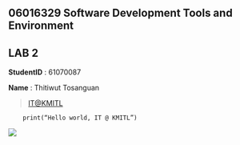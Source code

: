 ## 06016329 Software Development Tools and Environment

## LAB 2

**StudentID** : 61070087

**Name** : Thitiwut Tosanguan

> [IT@KMITL](https://www.it.kmitl.ac.th/th/)

```
    print(“Hello world, IT @ KMITL”)
```
[![](https://www.it.kmitl.ac.th/wp-content/themes/itkmitl2017wp/img/nav-thai.svg)](https://www.it.kmitl.ac.th/th/)
